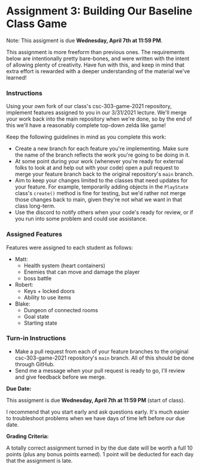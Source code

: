 # Assignment 3: Building Our Baseline Class Game
Note: This assigment is due **Wednesday, April 7th at 11:59 PM**.

This assignment is more freeform than previous ones. The requirements below are intentionally pretty bare-bones, and were written with the intent of allowing plenty of creativity. Have fun with this, and keep in mind that extra effort is rewarded with a deeper understanding of the material we've learned!

### Instructions
Using your own fork of our class's csc-303-game-2021 repository, implement features assigned to you in our 3/31/2021 lecture. We'll merge your work back into the main repository when we're done, so by the end of this we'll have a reasonably complete top-down zelda like game! 

Keep the following guidelines in mind as you complete this work:
 * Create a new branch for each feature you're implementing. Make sure the name of the branch reflects the work you're going to be doing in it.
 * At some point during your work (whenever you're ready for external folks to look at and help out with your code) open a pull request to merge your feature branch back to the original repository's `main` branch.
 * Aim to keep your changes limited to the classes that need updates for your feature. For example, temporarily adding objects in the `PlayState` class's `create()` method is fine for testing, but we'd rather not merge those changes back to main, given they're not what we want in that class long-term. 
 * Use the discord to notify others when your code's ready for review, or if you run into some problem and could use assistance.

### Assigned Features
Features were assigned to each student as follows:
 * Matt:
   *  Health system (heart containers) 
   *  Enemies that can move and damage the player
   *  boss battle 
 * Robert:
   * Keys + locked doors 
   * Ability to use items 
 * Blake:
   * Dungeon of connected rooms
   * Goal state
   * Starting state


### Turn-in Instructions
 * Make a pull request from each of your feature branches to the original csc-303-game-2021 repository's `main` branch. All of this should be done through GitHub. 
 * Send me a message when your pull request is ready to go, I'll review and give feedback before we merge.

**Due Date:**

This assigment is due **Wednesday, April 7th at 11:59 PM** (start of class).

I recommend that you start early and ask questions early. It's much easier to troubleshoot problems when we have days of time left before our due date.

**Grading Criteria:**

A totally correct assignment turned in by the due date will be worth a full 10 points (plus any bonus points earned). 1 point will be deducted for each day that the assignment is late.
